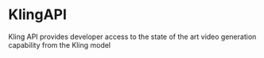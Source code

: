 # KlingAPI
Kling API provides developer access to the state of the art video generation capability from the Kling model 
